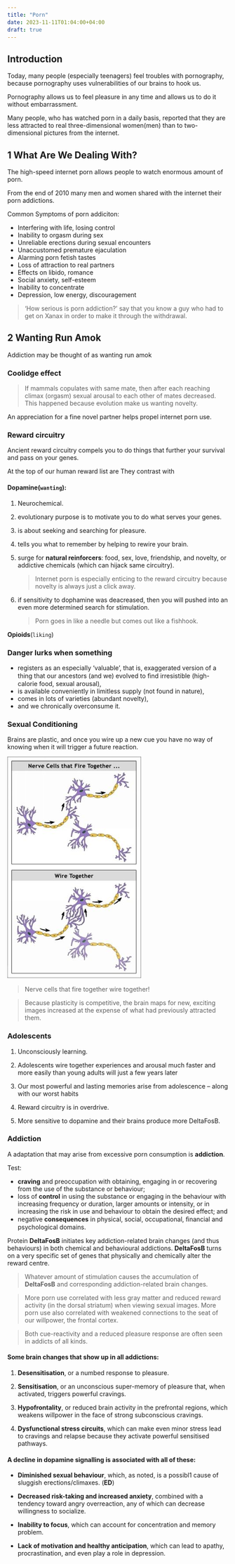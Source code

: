 ```yaml
---
title: "Porn"
date: 2023-11-11T01:04:00+04:00
draft: true
---
```


## Introduction

Today, many people (especially teenagers) feel troubles with pornography,
because pornography uses vulnerabilities of our brains to hook us.

Pornography allows us to feel pleasure in any time and
allows us to do it without embarrassment.

Many people, who has watched porn in a daily basis, reported that they are
less attracted to real three-dimensional women(men) than to two-dimensional pictures from the internet.

## 1 What Are We Dealing With?

The high-speed internet porn allows people to watch enormous amount of porn.

From the end of 2010 many men and women shared with the internet their porn addictions.

Common Symptoms of porn addiciton:

- Interfering with life, losing control
- Inability to orgasm during sex
- Unreliable erections during sexual encounters
- Unaccustomed premature ejaculation
- Alarming porn fetish tastes
- Loss of attraction to real partners
- Effects on libido, romance
- Social anxiety, self-esteem
- Inability to concentrate
- Depression, low energy, discouragement

> ‘How serious is porn addiction?’
> say that you know a guy who had to get on Xanax in order
> to make it through the withdrawal.

## 2 Wanting Run Amok

Addiction may be thought of as wanting run amok

### Coolidge effect

> If mammals copulates with same mate, then after each reaching
> climax (orgasm) sexual arousal to each other of mates decreased.
> This happened because evolution make us wanting novelty.

An appreciation for a fine novel partner helps propel internet porn use.

### Reward circuitry

Ancient reward circuitry compels you to do things that further your
survival and pass on your genes.

At the top of our human reward list are
They contrast with

#### **Dopamine**(`wanting`):

1. Neurochemical.

2. evolutionary purpose is to motivate you to do what serves your genes.

3. is about seeking and searching for pleasure.

4. tells you what to remember by helping to rewire your brain.

5. surge for **natural reinforcers**: food, sex, love, friendship, and novelty, or
   addictive chemicals (which can hijack same circuitry).

   > Internet porn is especially enticing to the reward circuitry because
   > novelty is always just a click away.

6. if sensitivity to dophamine was deacreased, then
   you will pushed into an even more determined search for stimulation.

   > Porn goes in like a needle but comes out like a fishhook.

**Opioids**(`liking`)

### Danger lurks when something

- registers as an especially ‘valuable’, that is, exaggerated version
  of a thing that our ancestors (and we) evolved to ﬁnd irresistible (high-
  calorie food, sexual arousal),
- is available conveniently in limitless supply (not found in nature),
- comes in lots of varieties (abundant novelty),
- and we chronically overconsume it.

### Sexual Conditioning

Brains are plastic, and once you wire up a new cue you have no way of
knowing when it will trigger a future reaction.

![nerves](pics/nerves.png)

> Nerve cells that fire together wire together!

> Because plasticity is competitive, the brain maps for new, exciting images increased
> at the expense of what had previously attracted them.

### Adolescents

1. Unconsciously learning.

2. Adolescents wire together experiences and arousal much faster and
   more easily than young adults will just a few years later

3. Our most powerful and lasting memories arise from
   adolescence – along with our worst habits

4. Reward circuitry is in overdrive.

5. More sensitive to dopamine and their brains produce more DeltaFosB.

### Addiction

A adaptation that may arise from excessive porn consumption is **addiction**.

Test:

- **craving** and preoccupation with obtaining, engaging in or
  recovering from the use of the substance or behaviour;
- loss of **control** in using the substance or engaging in the
  behaviour with increasing frequency or duration, larger amounts
  or intensity, or in increasing the risk in use and behaviour to
  obtain the desired effect; and
- negative **consequences** in physical, social, occupational, ﬁnancial
  and psychological domains.

Protein **DeltaFosB** initiates key addiction-related brain changes (and thus
behaviours) in both chemical and behavioural addictions.
**DeltaFosB** turns on a very specific set of genes
that physically and chemically alter the reward centre.

> Whatever amount of stimulation causes the accumulation of
> **DeltaFosB** and corresponding addiction-related brain changes.

> More porn use correlated with less gray matter and reduced
> reward activity (in the dorsal striatum) when viewing sexual images. More
> porn use also correlated with weakened connections to the seat of our
> willpower, the frontal cortex.

> Both cue-reactivity and a reduced pleasure response
> are often seen in addicts of all kinds.

#### Some brain changes that show up in all addictions:

1. **Desensitisation**, or a numbed response to pleasure.

2. **Sensitisation**, or an unconscious super-memory of pleasure that,
   when activated, triggers powerful cravings.

3. **Hypofrontality**, or reduced brain activity in the prefrontal regions,
   which weakens willpower in the face of strong subconscious cravings.

4. **Dysfunctional stress circuits**, which can make even minor stress
   lead to cravings and relapse because they activate powerful sensitised
   pathways.

#### A decline in dopamine signalling is associated with all of these:

- **Diminished sexual behaviour**, which, as noted, is a possibl1
  cause of sluggish erections/climaxes. (**ED**)

- **Decreased risk-taking and increased anxiety**, combined with a
  tendency toward angry overreaction, any of which can decrease
  willingness to socialize.

- **Inability to focus**, which can account for concentration and
  memory problem.

- **Lack of motivation and healthy anticipation**, which can lead to
  apathy, procrastination, and even play a role in depression.
